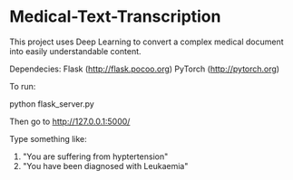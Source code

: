 # Medical-Text-Transcription
This project uses Deep Learning to convert a complex medical document into easily understandable content.

Dependecies:
Flask (http://flask.pocoo.org)
PyTorch (http://pytorch.org)

To run:

python flask_server.py

Then go to http://127.0.0.1:5000/

Type something like:

1. "You are suffering from hyptertension"
2. "You have been diagnosed with Leukaemia"
